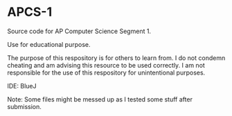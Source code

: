 # APCS-1

Source code for AP Computer Science Segment 1. 

Use for educational purpose.

The purpose of this respository is for others to learn from. 
I do not condemn cheating and am advising this resource to be used correctly. 
I am not responsible for the use of this respository for unintentional purposes.  

IDE: BlueJ

Note: Some files might be messed up as I tested some stuff after submission. 
